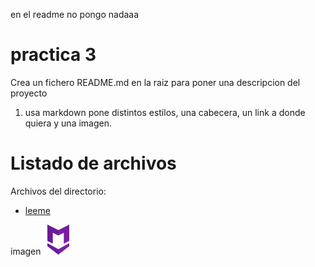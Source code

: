 en el readme no pongo nadaaa
# practica 3

Crea un fichero README.md en la raiz para poner una descripcion del proyecto

1. usa markdown
pone distintos estilos, una cabecera, un link a donde quiera y una imagen.
# Listado de archivos

Archivos del directorio:

- [leeme](readme.md)

imagen
![alt text](https://github.com/adam-p/markdown-here/raw/master/src/common/images/icon48.png "Logo Title Text 1")
